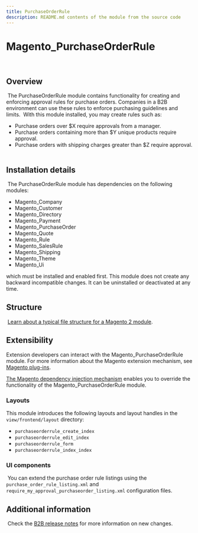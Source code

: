 ```yaml
---
title: PurchaseOrderRule
description: README.md contents of the module from the source code
---
```


# Magento_PurchaseOrderRule

​

## Overview

​
The PurchaseOrderRule module contains functionality for creating and enforcing approval rules for purchase orders. Companies in a B2B environment can use these rules to enforce purchasing guidelines and limits.
​
With this module installed, you may create rules such as:
​

-  Purchase orders over $X require approvals from a manager.
-  Purchase orders containing more than $Y unique products require approval.
-  Purchase orders with shipping charges greater than $Z require approval.
​

## Installation details

​
The PurchaseOrderRule module has dependencies on the following modules:
​

-  Magento_Company
-  Magento_Customer
-  Magento_Directory
-  Magento_Payment
-  Magento_PurchaseOrder
-  Magento_Quote
-  Magento_Rule
-  Magento_SalesRule
-  Magento_Shipping
-  Magento_Theme
-  Magento_Ui
​

which must be installed and enabled first. This module does not create any backward incompatible changes. It can be uninstalled or deactivated at any time.
​

## Structure

​
[Learn about a typical file structure for a Magento 2 module](https://devdocs.magento.com/guides/v2.4/extension-dev-guide/build/module-file-structure.html).
​

## Extensibility

​Extension developers can interact with the Magento_PurchaseOrderRule module. For more information about the Magento extension mechanism, see [Magento plug-ins](https://devdocs.magento.com/guides/v2.4/extension-dev-guide/plugins.html).

[The Magento dependency injection mechanism](https://devdocs.magento.com/guides/v2.4/extension-dev-guide/depend-inj.html) enables you to override the functionality of the Magento_PurchaseOrderRule module.

### Layouts

This module introduces the following layouts and layout handles in the `view/frontend/layout` directory:

- `purchaseorderrule_create_index`
- `purchaseorderrule_edit_index`
- `purchaseorderrule_form`
- `purchaseorderrule_index_index`
​

### UI components

​
You can extend the purchase order rule listings using the `purchase_order_rule_listing.xml` and `require_my_approval_purchaseorder_listing.xml` configuration files.

## Additional information

​
Check the [B2B release notes](https://devdocs.magento.com/guides/v2.4/release-notes/b2b-release-notes.html) for more information on new changes.

